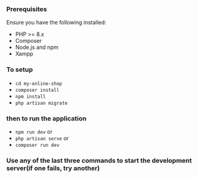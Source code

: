 ### Prerequisites
Ensure you have the following installed:
- PHP >= 8.x
- Composer
- Node.js and npm
- Xampp

### To setup
- ```cd my-online-shop```
- ```composer install```
- ```npm install```
- ```php artisan migrate```  <!-- for database migration -->

### then to run the application
- ```npm run dev``` or <!-- to start the development server --> 
- ```php artisan serve``` or<!-- to start the development server --> 
- ```composer run dev``` <!-- to start the development server --> 

### Use any of the last three commands to start the development server(if one fails, try another) 
